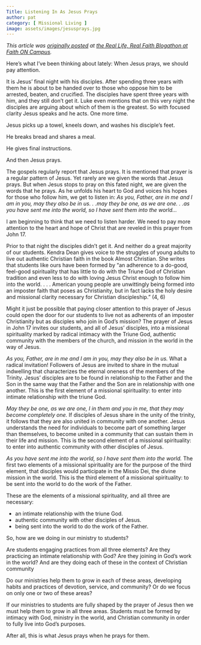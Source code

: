 ```yaml
---
Title: Listening In As Jesus Prays
author: pat
category: [ Missional Living ]
image: assets/images/jesusprays.jpg
---
```

*This article was [originally posted](http://faithoncampus.com/blog/listening-in-as-jesus-prays//) at [the Real Life, Real Faith Blogathon at Faith ON Campus](faithoncampus.com/archives/blog-a-thons/real-life-real-faith/).*

Here’s what I’ve been thinking about lately: When Jesus prays, we should pay attention.

It is Jesus’ final night with his disciples. After spending three years with them he is about to be handed over to those who oppose him to be arrested, beaten, and crucified. The disciples have spent three years with him, and they still don’t get it. Luke even mentions that on this very night the disciples are arguing about which of them is the greatest. So with focused clarity Jesus speaks and he acts. One more time.

Jesus picks up a towel, kneels down, and washes his disciple’s feet.

He breaks bread and shares a meal.

He gives final instructions.

And then Jesus prays.

The gospels regularly report that Jesus prays. It is mentioned that prayer is a regular pattern of Jesus. Yet rarely are we given the words that Jesus prays. But when Jesus stops to pray on this fated night, we are given the words that he prays. As he unfolds his heart to God and voices his hopes for those who follow him, we get to listen in: *As you, Father, are in me and I am in you, may they also be in us. . .may they be one, as we are one. . .as you have sent me into the world, so I have sent them into the world…*

I am beginning to think that we need to listen harder. We need to pay more attention to the heart and hope of Christ that are reveled in this prayer from John 17.

Prior to that night the disciples didn’t get it. And neither do a great majority of our students. Kendra Dean gives voice to the struggles of young adults to live out authentic Christian faith in the book Almost Christian. She writes that students like ours have been formed by “an adherence to a do-good, feel-good spirituality that has little to do with the Triune God of Christian tradition and even less to do with loving Jesus Christ enough to follow him into the world. . . . American young people are unwittingly being formed into an imposter faith that poses as Christianity, but in fact lacks the holy desire and missional clarity necessary for Christian discipleship.” (4, 6)

Might it just be possible that paying closer attention to this prayer of Jesus could open the door for our students to live not as adherents of an imposter Christianity but as disciples who join in God’s mission? The prayer of Jesus in John 17 invites our students, and all of Jesus’ disciples, into a missional spirituality marked by radical intimacy with the Triune God, authentic community with the members of the church, and mission in the world in the way of Jesus.

*As you, Father, are in me and I am in you, may they also be in us.* What a radical invitation! Followers of Jesus are invited to share in the mutual indwelling that characterizes the eternal oneness of the members of the Trinity. Jesus’ disciples are to be found in relationship to the Father and the Son in the same way that the Father and the Son are in relationship with one another. This is the first element of a missional spirituality: to enter into intimate relationship with the triune God.

*May they be one, as we are one, I in them and you in me, that they may become completely one.* If disciples of Jesus share in the unity of the trinity, it follows that they are also united in community with one another. Jesus understands the need for individuals to become part of something larger than themselves, to become united in a community that can sustain them in their life and mission. This is the second element of a missional spirituality: to enter into authentic community with other disciples of Jesus.

*As you have sent me into the world, so I have sent them into the world.* The first two elements of a missional spirituality are for the purpose of the third element, that disciples would participate in the Missio Dei, the divine mission in the world. This is the third element of a missional spirituality: to be sent into the world to do the work of the Father.

These are the elements of a missional spirituality, and all three are necessary:

- an intimate relationship with the triune God.
- authentic community with other disciples of Jesus.
- being sent into the world to do the work of the Father.

So, how are we doing in our ministry to students?

Are students engaging practices from all three elements? Are they practicing an intimate relationship with God? Are they joining in God’s work in the world? And are they doing each of these in the context of Christian community

Do our ministries help them to grow in each of these areas, developing habits and practices of devotion, service, and community? Or do we focus on only one or two of these areas?

If our ministries to students are fully shaped by the prayer of Jesus then we must help them to grow in all three areas. Students must be formed by intimacy with God, ministry in the world, and Christian community in order to fully live into God’s purposes.

After all, this is what Jesus prays when he prays for them.
